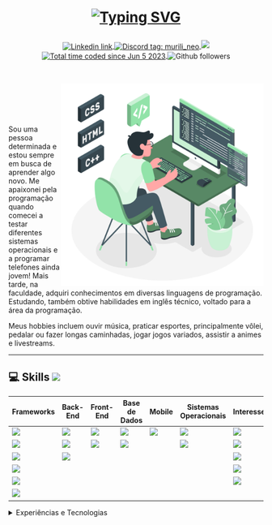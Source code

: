 # <p align="center"><a href="https://git.io/typing-svg"><img src="https://readme-typing-svg.demolab.com?font=Fira+Code&weight=2000&size=30&duration=3000&pause=300&color=0CF744&background=B4FFF300&width=435&lines=Ol%C3%A1%2C+Eu+sou+Murilo+Amancio;Desenvolvedor+Back-End" alt="Typing SVG" /></a></p>

<p align="center">
    <a href="https://www.linkedin.com/in/murilo-amancio-784926204/" target="_blank">
        <img alt="Linkedin link" align="center" src="https://img.shields.io/badge/LinkedIn-0077B5?style=for-the-badge&logo=linkedin&logoColor=white">
    </a>
    <a href="https://discord.com/" target="_blank">
        <img alt="Discord tag: murili_neo" align="center" src="https://img.shields.io/badge/-murili_neo-5865f2?style=flat-square&logo=Discord&logoColor=FFF" height="28">
    </a>
    <a href="mailto:muriloamancio0@gmail.com">
        <img src="https://img.shields.io/badge/-Gmail-%23333?style=for-the-badge&logo=gmail&logoColor=white" target="_blank">
    </a>
    <a href="https://wakatime.com/@murili_neo">
        <img src="https://wakatime.com/badge/user/631a7927-fefb-4b98-81c3-2b2d0c306b3d.svg" alt="Total time coded since Jun 5 2023" align="center"/>
    </a>
    <img alt="Github followers" align="center" src="https://img.shields.io/github/followers/muriloamancio00?style=for-the-badge&color=bf0f47&logo=github&logoColor=white">
</p><br>

<a href="https://storyset.com/"><img src="./assets/img/devices.svg" width="400" align="right"></a>

<div align="left">
<br><br><br><br>

Sou uma pessoa determinada e estou sempre em busca de aprender algo novo. Me apaixonei pela programação quando comecei a testar diferentes sistemas operacionais e a programar telefones ainda jovem! Mais tarde, na faculdade, adquiri conhecimentos em diversas linguagens de programação. Estudando, também obtive habilidades em inglês técnico, voltado para a área da programação.

Meus hobbies incluem ouvir música, praticar esportes, principalmente vôlei, pedalar ou fazer longas caminhadas, jogar jogos variados, assistir a animes e livestreams.

---

## 💻 Skills <img src="https://i.giphy.com/media/jQ0G8ErXwiN5oKSSje/200w.webp" width="55">

| Frameworks | Back-End | Front-End | Base de Dados | Mobile | Sistemas Operacionais | Interesses |
|------------|----------|----------|--------------|--------|----------------------|------------|
| <img src="https://img.shields.io/badge/Laravel-FF2D20?style=for-the-badge&logo=laravel&logoColor=white" /> | <img src="https://img.shields.io/badge/PHP-777BB4?style=for-the-badge&logo=php&logoColor=white" /> | <img src="https://img.shields.io/badge/HTML5-E34F26?style=for-the-badge&logo=html5&logoColor=white" /> | <img src="https://img.shields.io/badge/MySQL-00000F?style=for-the-badge&logo=mysql&logoColor=white" /> | <img src="https://img.shields.io/badge/Flutter-02569B?style=for-the-badge&logo=flutter&logoColor=white" /> | <img src="https://img.shields.io/badge/Ubuntu-E95420?style=for-the-badge&logo=ubuntu&logoColor=white" /> | <img src="https://img.shields.io/badge/Node.js-43853D?style=for-the-badge&logo=node.js&logoColor=white" /> |
| <img src="https://img.shields.io/badge/Vue.js-35495E?style=for-the-badge&logo=vue.js&logoColor=4FC08D" /> | <img src="https://img.shields.io/badge/C-00599C?style=for-the-badge&logo=c&logoColor=white" /> | <img src="https://img.shields.io/badge/CSS3-1572B6?style=for-the-badge&logo=css3&logoColor=white" /> | <img src="https://img.shields.io/badge/SQL%20Sever-CC2927?style=for-the-badge&logo=microsoft%20sql%20server&logoColor=white" /> | | <img src="https://img.shields.io/badge/Windows-0078D6?style=for-the-badge&logo=windows&logoColor=white" /> | <img src="https://img.shields.io/badge/Docker-2CA5E0?style=for-the-badge&logo=docker&logoColor=white" /> |
| <img src="https://img.shields.io/badge/Bootstrap-563D7C?style=for-the-badge&logo=bootstrap&logoColor=white" /> | <img src="https://img.shields.io/badge/JavaScript-323330?style=for-the-badge&logo=javascript&logoColor=F7DF1E" /> | | | | | <img src="https://img.shields.io/badge/Material--UI-0081CB?style=for-the-badge&logo=material-ui&logoColor=white" /> |
| <img src="https://img.shields.io/badge/npm-CB3837?style=for-the-badge&logo=npm&logoColor=white" /> | | | | | | <img src="https://img.shields.io/badge/Python-14354C?style=for-the-badge&logo=python&logoColor=white" /> |
| <img src="https://img.shields.io/badge/Git-F05032?style=for-the-badge&logo=git&logoColor=white" /> | | | | | | <img src="https://img.shields.io/badge/MongoDB-4EA94B?style=for-the-badge&logo=mongodb&logoColor=white" /> |
| <img src="https://img.shields.io/badge/Postman-FF6C37?style=for-the-badge&logo=Postman&logoColor=white" /> | | | | | | |

<details>
  <summary>Experiências e Tecnologias</summary>

## Educação

- 📖 **Análise e Desenvolvimento de Sistemas**\
📆 2019 - 2023\
📍 **Instituto Federal do Paraná - Campus Paranaguá** - Paraná, Brasil

## Cursos  
   
● Courses
📆2021 - 🏅 Electronics, concepts and basic components (CodeIOT)
📆2023 - 🏅 Introduction to Database with MySQL (Udemy)
📆2023 - 🏅 JavaScript Algorithms and Data Structures (FreeCodeCamp)

</details>
